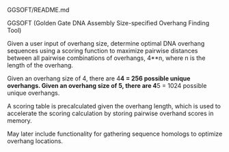 
GGSOFT/README.md

GGSOFT (Golden Gate DNA Assembly Size-specified Overhang Finding Tool)

Given a user input of overhang size, determine optimal DNA overhang sequences using
a scoring function to maximize pairwise distances between all pairwise combinations
of overhangs, 4**n, where n is the length of the overhang.

Given an overhang size of 4, there are 4**4 = 256 possible unique overhangs.
Given an overhang size of 5, there are 4**5 = 1024 possible unique overhangs.

A scoring table is precalculated given the overhang length, which is used to 
accelerate the scoring calculation by storing pairwise overhand scores in memory.

May later include functionality for gathering sequence homologs to optimize overhang 
locations.
